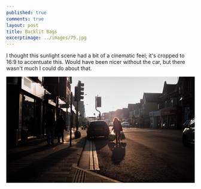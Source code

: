 ```yaml
---
published: true
comments: true
layout: post
title: Backlit Bags 
excerptimage: ../images/75.jpg
---
```


I thought this sunlight scene had a bit of a cinematic feel; it's cropped to 16:9 to accentuate this. Would have been nicer without the car, but there wasn't much I could do about that. 

[![Image 75/365	17mm	f/1.8	ISO100	1/4000](../images/75.jpg)](https://www.flickr.com/photos/tmadhavan/16854004976/)